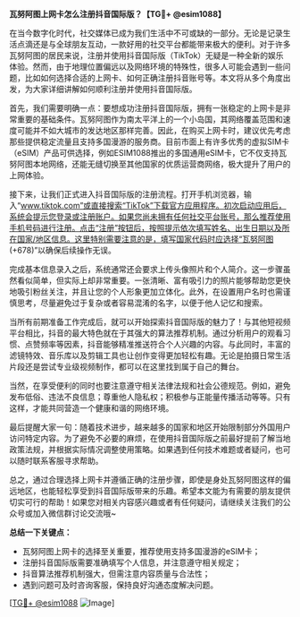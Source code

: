 **瓦努阿图上网卡怎么注册抖音国际版？【TG💪+ @esim1088】**

在当今数字化时代，社交媒体已成为我们生活中不可或缺的一部分。无论是记录生活点滴还是与全球朋友互动，一款好用的社交平台都能带来极大的便利。对于许多瓦努阿图的居民来说，注册并使用抖音国际版（TikTok）无疑是一种全新的娱乐体验。然而，由于地理位置偏远以及网络环境的特殊性，很多人可能会遇到一些问题，比如如何选择合适的上网卡、如何正确注册抖音账号等。本文将从多个角度出发，为大家详细讲解如何顺利注册并使用抖音国际版。

首先，我们需要明确一点：要想成功注册抖音国际版，拥有一张稳定的上网卡是非常重要的基础条件。瓦努阿图作为南太平洋上的一个小岛国，其网络覆盖范围和速度可能并不如大城市的发达地区那样完善。因此，在购买上网卡时，建议优先考虑那些提供稳定流量且支持多国漫游的服务商。目前市面上有许多优秀的虚拟SIM卡（eSIM）产品可供选择，例如ESIM1088推出的多国通用eSIM卡，它不仅支持瓦努阿图本地网络，还能无缝切换至其他国家的优质运营商网络，极大提升了用户的上网体验。

接下来，让我们正式进入抖音国际版的注册流程。打开手机浏览器，输入“www.tiktok.com”或直接搜索“TikTok”下载官方应用程序。初次启动应用后，系统会提示您登录或注册账户。如果您尚未拥有任何社交平台账号，那么推荐使用手机号码进行注册。点击“注册”按钮后，按照提示依次填写姓名、出生日期以及所在国家/地区信息。这里特别需要注意的是，填写国家代码时应选择“瓦努阿图 (+678)”以确保后续操作无误。

完成基本信息录入之后，系统通常还会要求上传头像照片和个人简介。这一步骤虽然看似简单，但实际上却非常重要。一张清晰、富有吸引力的照片能够帮助您更快地吸引粉丝关注，并且让您的个人形象更加立体化。此外，在设置用户名时也需谨慎思考，尽量避免过于复杂或者容易混淆的名字，以便于他人记忆和搜索。

当所有前期准备工作完成后，就可以开始探索抖音国际版的魅力了！与其他短视频平台相比，抖音的最大特色就在于其强大的算法推荐机制。通过分析用户的观看习惯、点赞频率等因素，抖音能够精准推送符合个人兴趣的内容。与此同时，丰富的滤镜特效、音乐库以及剪辑工具也让创作变得更加轻松有趣。无论是拍摄日常生活片段还是尝试专业级视频制作，都可以在这里找到属于自己的舞台。

当然，在享受便利的同时也要注意遵守相关法律法规和社会公德规范。例如，避免发布低俗、违法不良信息；尊重他人隐私权；积极参与正能量传播活动等等。只有这样，才能共同营造一个健康和谐的网络环境。

最后提醒大家一句：随着技术进步，越来越多的国家和地区开始限制部分外国用户访问特定内容。为了避免不必要的麻烦，在使用抖音国际版之前最好提前了解当地政策法规，并根据实际情况调整使用策略。如果遇到任何技术难题或者疑问，也可以随时联系客服寻求帮助。

总之，通过合理选择上网卡并遵循正确的注册步骤，即使是身处瓦努阿图这样的偏远地区，也能轻松享受到抖音国际版带来的乐趣。希望本文能为有需要的朋友提供切实可行的帮助！如果您对相关内容感兴趣或者有任何疑问，请继续关注我们的公众号或加入微信群讨论交流哦~

**总结一下关键点：**
- 瓦努阿图上网卡的选择至关重要，推荐使用支持多国漫游的eSIM卡；
- 注册抖音国际版需要准确填写个人信息，并注意遵守相关规定；
- 抖音算法推荐机制强大，但需注意内容质量与合法性；
- 遇到问题可及时咨询客服，保持良好沟通态度解决问题。

[[TG💪+ @esim1088](https://t.me/s/esim1088) ![Image](https://i.postimg.cc/4NQfJmqS/Snipaste-2025-05-13-00-14-12.png)]